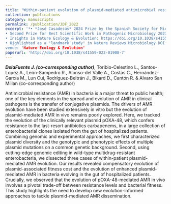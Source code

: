 ```yaml
---
title: "Within-patient evolution of plasmid-mediated antimicrobial resistance"
collection: publications
category: manuscripts
permalink: /publication/JDF_2022
excerpt: '*• *José Casadesús* 2024 Prize by the Spanish Society for Microbiology
• Second Prize for Best Scientific Work in Pathogenic Microbiology 2023 by the Spanish Society for Microbiology.
• Insights in Nature Ecology & Evolution: https://doi.org/10.1038/s41559-022-01907-8
• Highlighted as a "landmark study" in Nature Reviews Microbiology DOI: 10.1038/s41579-024-01041-1
venue: 'Nature Ecology & Evolution'
paperurl: 'http://doi.org/10.1038/s41559-022-01908-7'
---
```


***DelaFuente J. (co-corresponding author)***, Toribio-Celestino L., Santos-Lopez A., León-Sampedro R., Alonso-del Valle A., Costas C., Hernández-García M., Lun Cui, Rodríguez-Beltrán J., Bikard D., Cantón R. & Alvaro San Millan (co-corresponding author)

Antimicrobial resistance (AMR) in bacteria is a major threat to public health; one of the key elements in the spread and evolution of AMR in clinical pathogens is the transfer of conjugative plasmids. The drivers of AMR evolution have been studied extensively in vitro but the evolution of plasmid-mediated AMR in vivo remains poorly explored. Here, we tracked the evolution of the clinically relevant plasmid pOXA-48, which confers resistance to the last-resort antibiotics carbapenems, in a large collection of enterobacterial clones isolated from the gut of hospitalized patients. Combining genomic and experimental approaches, we first characterized plasmid diversity and the genotypic and phenotypic effects of multiple plasmid mutations on a common genetic background. Second, using cutting-edge genomic editing in wild-type multidrug-resistant enterobacteria, we dissected three cases of within-patient plasmid-mediated AMR evolution. Our results revealed compensatory evolution of plasmid-associated fitness cost and the evolution of enhanced plasmid-mediated AMR in bacteria evolving in the gut of hospitalized patients. Crucially, we observed that the evolution of pOXA-48-mediated AMR in vivo involves a pivotal trade-off between resistance levels and bacterial fitness. This study highlights the need to develop new evolution-informed approaches to tackle plasmid-mediated AMR dissemination.
